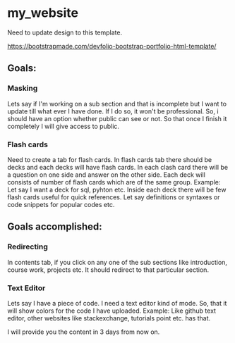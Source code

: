 # my_website

Need to update design to this template. 

https://bootstrapmade.com/devfolio-bootstrap-portfolio-html-template/

## Goals:

### Masking
Lets say if I'm working on a sub section and that is incomplete but I want to update till what ever I have done. 
If I do so, it won't be professional. So, i should have an option whether public can see or not. So that once I finish it completely I will give access to public.

### Flash cards
Need to create a tab for flash cards. In flash cards tab there should be decks and each decks will have flash cards.
In each clash card there will be a question on one side and answer on the other side. Each deck will consists of number of flash cards which are of the same group.
Example: Let say I want a deck for sql, pyhton etc. Inside each deck there will be few flash cards useful for quick references. Let say definitions or syntaxes or code snippets for popular codes etc.


## Goals accomplished:

### Redirecting

In contents tab, if you click on any one of the sub sections like introduction, course work, projects etc. It should redirect to that particular section.

### Text Editor
Lets say I have a piece of code. I need a text editor kind of mode. So, that it will show colors for the code I have uploaded. Example: Like github text editor, other websites like stackexchange, tutorials point etc. has that.

I will provide you the content in 3 days from now on.
